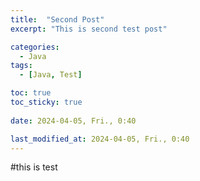 ```yaml
---
title:  "Second Post"
excerpt: "This is second test post"

categories:
  - Java
tags:
  - [Java, Test]

toc: true
toc_sticky: true
 
date: 2024-04-05, Fri., 0:40

last_modified_at: 2024-04-05, Fri., 0:40
---
```


#this is test 